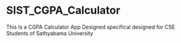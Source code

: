 # SIST_CGPA_Calculator
This Is a CGPA Calculator App Designed specifical designed for CSE Students of Sathyabama University 
